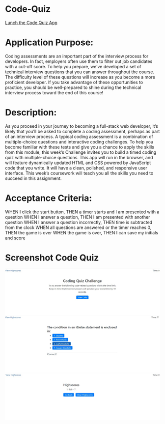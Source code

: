 # Code-Quiz
[Lunch the Code Quiz App](https://alexrahmanov.github.io/Code-Quiz/)

# Application Purpose:
Coding assessments are an important part of the interview process for developers. In fact, employers often use them to filter out job candidates with a cut-off score. To help you prepare, we’ve developed a set of technical interview questions that you can answer throughout the course. The difficulty level of these questions will increase as you become a more proficient developer. If you take advantage of these opportunities to practice, you should be well-prepared to shine during the technical interview process toward the end of this course!

# Description:
As you proceed in your journey to becoming a full-stack web developer, it’s likely that you’ll be asked to complete a coding assessment, perhaps as part of an interview process. A typical coding assessment is a combination of multiple-choice questions and interactive coding challenges.
To help you become familiar with these tests and give you a chance to apply the skills from this module, this week’s Challenge invites you to build a timed coding quiz with multiple-choice questions. This app will run in the browser, and will feature dynamically updated HTML and CSS powered by JavaScript code that you write. It will have a clean, polished, and responsive user interface. This week’s coursework will teach you all the skills you need to succeed in this assignment.

# Acceptance Criteria:
WHEN I click the start button, THEN a timer starts and I am presented with a question
WHEN I answer a question, THEN I am presented with another question
WHEN I answer a question incorrectly, THEN time is subtracted from the clock
WHEN all questions are answered or the timer reaches 0, THEN the game is over
WHEN the game is over, THEN I can save my initials and score

# Screenshot Code Quiz
![Alt text](https://github.com/AlexRahmanov/Code-Quiz/blob/main/assets/img/pic1.jpg)
![Alt text](https://github.com/AlexRahmanov/Code-Quiz/blob/main/assets/img/pic2.jpg)
![Alt text](https://github.com/AlexRahmanov/Code-Quiz/blob/main/assets/img/pic3.jpg)

